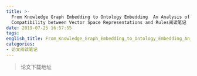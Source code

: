 ```yaml
---
title: >-
  From Knowledge Graph Embedding to Ontology Embedding  An Analysis of the
  Compatibility between Vector Space Representations and Rules阅读笔记
date: 2019-07-25 16:57:55
tags:
english_title: From_Knowledge_Graph_Embedding_to_Ontology_Embedding_An_Analysis_of_the_Compatibility_between_Vector_Space_Representations_and_Rules
categories:
- 论文阅读笔记
---
```


> 论文下载地址

<!-- more -->

